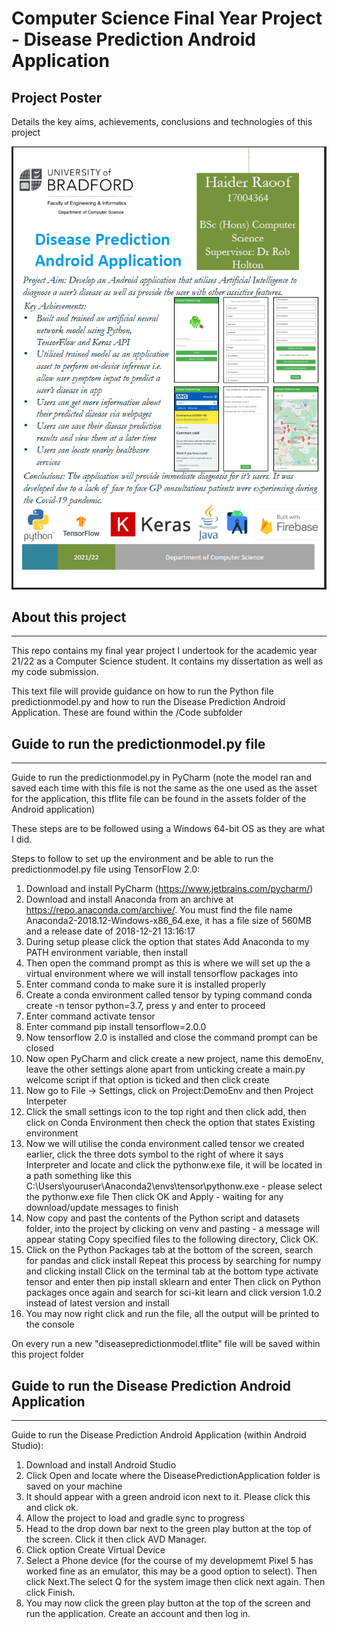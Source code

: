 # Computer Science Final Year Project - Disease Prediction Android Application

## Project Poster 

Details the key aims, achievements, conclusions and technologies of this project

![Poster](/poster.png)

## About this project
----------------------

This repo contains my final year project I undertook for the academic year 21/22 as a Computer Science student. It contains my dissertation
as well as my code submission. 

This text file will provide guidance on how to run the Python file predictionmodel.py and how to run the Disease
Prediction Android Application. These are found within the /Code subfolder 

## Guide to run the predictionmodel.py file 
-------------------

Guide to run the predictionmodel.py in PyCharm (note the model ran and saved each time with this file is not 
the same as the one used as the asset for the application, this tflite file can be found in 
the assets folder of the Android application)

These steps are to be followed using a Windows 64-bit OS as they are what I did.

Steps to follow to set up the environment and be able to run the predictionmodel.py file using TensorFlow 2.0:
1) Download and install PyCharm (https://www.jetbrains.com/pycharm/)
2) Download and install Anaconda from an archive at https://repo.anaconda.com/archive/. 
You must find the file name Anaconda2-2018.12-Windows-x86_64.exe, it has a file size of 560MB and a
release date of 2018-12-21 13:16:17
3) During setup please click the option that states Add Anaconda to my PATH environment variable, then install
4) Then open the command prompt as this is where we will set up the a virtual environment where we will
install tensorflow packages into
5) Enter command conda to make sure it is installed properly
6) Create a conda environment called tensor by typing command conda create -n tensor python=3.7, press y and enter
to proceed
7) Enter command activate tensor
8) Enter command pip install tensorflow=2.0.0
9) Now tensorflow 2.0 is installed and close the command prompt can be closed
10) Now open PyCharm and click create a new project, name this demoEnv, leave the other settings alone apart from
unticking create a main.py welcome script if that option is ticked and then click create
11) Now go to File -> Settings, click on Project:DemoEnv and then Project Interpeter
12) Click the small settings icon to the top right and then click add, then click on Conda Environment then check
the option that states Existing environment
13) Now we will utilise the conda environment called tensor we created earlier, click the three dots symbol
to the right of where it says Interpreter and locate and click the pythonw.exe file,
 it will be located in a path something like this
C:\Users\youruser\Anaconda2\envs\tensor\pythonw.exe - please select the pythonw.exe file
Then click OK and Apply - waiting for any download/update messages to finish 
14) Now copy and past the contents of the Python script and datasets folder, into the project by
clicking on venv and pasting - a message will appear stating Copy specified files to the
following directory, Click OK.
15) Click on the Python Packages tab at the bottom of the screen, search for pandas and click install
Repeat this process by searching for numpy and clicking install
Click on the terminal tab at the bottom type activate tensor and enter then pip install sklearn and enter
Then click on Python packages once again and search for sci-kit learn and 
click version 1.0.2 instead of latest version and install
16) You may now right click and run the file, all the output will be printed to the console

On every run a new "diseasepredictionmodel.tflite" file will be saved within this project folder

## Guide to run the Disease Prediction Android Application
---------------

Guide to run the Disease Prediction Android Application (within Android Studio):
1) Download and install Android Studio
2) Click Open and locate where the DiseasePredictionApplication folder is saved on your machine
3) It should appear with a green android icon next to it. Please click this and click ok.
4) Allow the project to load and gradle sync to progress
5) Head to the drop down bar next to the green play button at the top of the screen. Click it then click
AVD Manager.
6) Click option Create Virtual Device
7) Select a Phone device (for the course of my developmemt Pixel 5 has worked fine as an emulator,
this may be a good option to select). Then click Next.The select Q for the system image then click next again.
Then click Finish.
8) You may now click the green play button at the top of the screen and run the application. Create an
account and then log in.

